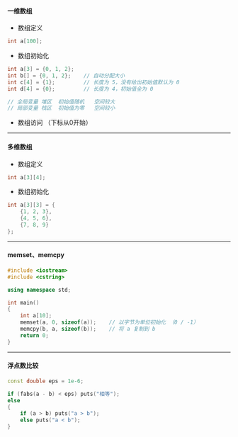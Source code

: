#### 一维数组

- 数组定义

```c++
int a[100];
```

- 数组初始化

```c++
int a[3] = {0, 1, 2};
int b[] = {0, 1, 2};	// 自动分配大小
int c[4] = {1}; 		// 长度为 5，没有给出初始值默认为 0
int d[4] = {0};			// 长度为 4，初始值全为 0

// 全局变量	堆区	初始值随机	空间较大
// 局部变量	栈区	初始值为零	空间较小
```

- 数组访问 （下标从0开始）



------

####  多维数组

- 数组定义

```c++
int a[3][4];
```

- 数组初始化

```c++
int a[3][3] = {
    {1, 2, 3}, 
    {4, 5, 6},
    {7, 8, 9}
};
```



-------

#### memset、memcpy

```c++
#include <iostream>
#include <cstring>

using namespace std;

int main()
{
    int a[10];
    memset(a, 0, sizeof(a));	// 以字节为单位初始化 （0 / -1）
    memcpy(b, a, sizeof(b));	// 将 a 复制到 b
    return 0;
}
```



------

#### 浮点数比较

```c++
const double eps = 1e-6;

if (fabs(a - b) < eps) puts("相等");
else
{
    if (a > b) puts("a > b");
    else puts("a < b");
}
```

